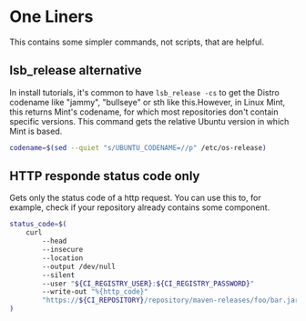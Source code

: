 # One Liners

This contains some simpler commands, not scripts, that are helpful.

## lsb_release alternative

In install tutorials, it's common to have `lsb_release -cs` to get the Distro codename like "jammy", "bullseye" or sth like this.However, in Linux Mint, this returns Mint's codename, for which most repositories don't contain specific versions. This command gets the relative Ubuntu version in which Mint is based.

```bash
codename=$(sed --quiet "s/UBUNTU_CODENAME=//p" /etc/os-release)
```

## HTTP responde status code only

Gets only the status code of a http request. You can use this to, for example, check if your repository already contains some component.

```bash
status_code=$(
    curl
        --head
        --insecure
        --location
        --output /dev/null
        --silent
        --user "${CI_REGISTRY_USER}:${CI_REGISTRY_PASSWORD}"
        --write-out "%{http_code}"
        "https://${CI_REPOSITORY}/repository/maven-releases/foo/bar.jar"
)
```
